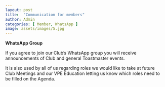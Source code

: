 ```yaml
---
layout: post
title:  "Communication for members"
author: Admin
categories: [ Member, WhatsApp ]
image: assets/images/5.jpg
---
```

**WhatsApp Group**

If you agree to join our Club’s WhatsApp group you will receive announcements of Club and general Toastmaster events. 

It is also used by all of us regarding roles we would like to take at future Club Meetings and our VPE Education letting us know which roles need to be filled on the Agenda.
